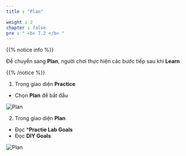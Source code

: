 ```yaml
---
title : "Plan"

weight : 2
chapter : false
pre : " <b> 7.2 </b> "
---
```


{{% notice info %}}

Để chuyển sang **Plan**, người chơi thực hiện các bước tiếp sau khi **Learn**

{{% /notice %}}

1.  Trong giao diện **Practice**

- Chọn **Plan** để bắt đầu

![Plan](/images/7-vpc/7.2-plan/1-plan.png?width=90pc)

2. Trong giao diện **Plan**

- Đọc ***Practie Lab Goals**
- Đọc **DIY Goals**
  
![Plan](/images/7-vpc/7.2-plan/2-plan.png?width=90pc)
